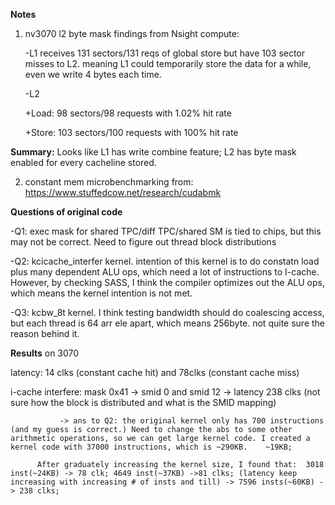**Notes**
1. nv3070 l2 byte mask findings from Nsight compute:
   
   -L1 receives 131 sectors/131 reqs of global store but have 103 sector misses to L2. meaning L1 could temporarily store the data for a while, even we write 4 bytes each time.
   
   -L2
  
      +Load: 98 sectors/98 requests with 1.02% hit rate
     
      +Store: 103 sectors/100 requests with 100% hit rate


**Summary:** Looks like L1 has write combine feature; L2 has byte mask enabled for every cacheline stored.

2. constant mem microbenchmarking from: https://www.stuffedcow.net/research/cudabmk

**Questions of original code**

   -Q1: exec mask for shared TPC/diff TPC/shared SM  is tied to chips, but this may not be correct. Need to figure out thread block distributions

   -Q2: kcicache_interfer kernel. intention of this kernel is to do constatn load plus many dependent ALU ops, which need a lot of instructions to I-cache. However, by checking SASS, I think the compiler optimizes out the ALU ops, which means the kernel intention is not met.

   -Q3: kcbw_8t kernel. I think testing bandwidth should do coalescing access, but each thread is 64 arr ele apart, which means 256byte. not quite sure the reason behind it.

**Results** on 3070

   latency: 14 clks (constant cache hit) and 78clks (constant cache miss)
   
   i-cache interfere:  mask 0x41 -> smid 0 and smid 12 -> latency 238 clks  (not sure how the block is distributed and what is the SMID mapping) 
   
               -> ans to Q2: the original kernel only has 700 instructions (and my guess is correct.) Need to change the abs to some other arithmetic operations, so we can get large kernel code. I created a kernel code with 37000 instructions, which is ~290KB.    ~19KB;  

          After graduately increasing the kernel size, I found that:  3018 inst(~24KB) -> 78 clk; 4649 inst(~37KB) ->81 clks; (latency keep increasing with increasing # of insts and till) -> 7596 insts(~60KB) -> 238 clks;
